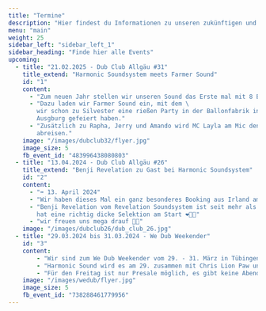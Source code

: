 ```yaml
---
title: "Termine"
description: "Hier findest du Informationen zu unseren zukünftigen und vergangenen Session"
menu: "main"
weight: 25
sidebar_left: "sidebar_left_1"
sidebar_heading: "Finde hier alle Events"
upcoming:
  - title: "21.02.2025 - Dub Club Allgäu #31"
    title_extend: "Harmonic Soundsystem meets Farmer Sound"
    id: "1"
    content:
      - "Zum neuen Jahr stellen wir unseren Sound das Erste mal mit 8 Bässen auf."
      - "Dazu laden wir Farmer Sound ein, mit dem \
        wir schon zu Silvester eine rießen Party in der Ballonfabrik in \
        Ausgburg gefeiert haben."
      - "Zusätzlich zu Rapha, Jerry und Amando wird MC Layla am Mic den Abend \
        abreisen."
    image: "/images/dubclub32/flyer.jpg"
    image_size: 5
    fb_event_id: "483996438080803"
  - title: "13.04.2024 - Dub Club Allgäu #26"
    title_extend: "Benji Revelation zu Gast bei Harmonic Soundsystem"
    id: "2"
    content:
      - "➡️ 13. April 2024"
      - "Wir haben dieses Mal ein ganz besonderes Booking aus Irland am Start 💥"
      - "Benji Revelation vom Revelation Soundsystem ist seit mehr als 25 Jahren im Soundbusiness und \
        hat eine richtig dicke Selektion am Start ❤️💛💚"
      - "wir freuen uns mega drauf 💯🔥"
    image: "/images/dubclub26/dub_club_26.jpg"
  - title: "29.03.2024 bis 31.03.2024 - We Dub Weekender"
    id: "3"
    content:
        - "Wir sind zum We Dub Weekender vom 29. - 31. März in Tübingen eingeladen."
        - "Harmonic Sound wird es am 29. zusammen mit Chris Lion Paw und Roots Taifun Sound zu hören geben."
        - "Für den Freitag ist nur Presale möglich, es gibt keine Abendkasse."
    image: "/images/wedub/flyer.jpg"
    image_size: 5
    fb_event_id: "738288461779956"
---
```

